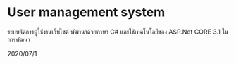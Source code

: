 # User management system

ระบบจัดการผู้ใช้งานเว็บไซต์ พัฒานาด้วยภาษา C# และใช้เทคโนโลยีของ ASP.Net CORE 3.1 ในการพัฒนา

2020/07/1 
